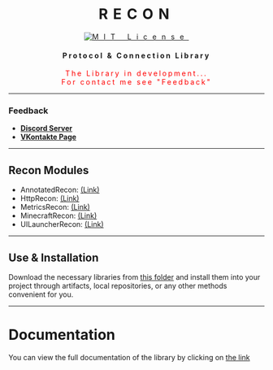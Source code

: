 <div style="letter-spacing: 10px" align="center">

# RECON

[![MIT License](https://img.shields.io/github/license/pl3xgaming/Purpur?&logo=github)](License)

 <div style="letter-spacing: 3px">

#### Protocol & Connection Library

   <div style="color: red">
      The Library in development... <br> For contact me see "Feedback" 
   </div>

 </div>

---
</div>

### Feedback

+ **[Discord Server](https://discord.gg/GmT9pUy8af)**
+ **[VKontakte Page](https://vk.com/itzstonlex)**

---

## Recon Modules

* AnnotatedRecon: [(Link)](annotated-recon)
* HttpRecon: [(Link)](http-recon)
* MetricsRecon: [(Link)](metrics-recon)
* MinecraftRecon: [(Link)](minecraft-recon)
* UILauncherRecon: [(Link)](launcher-ui-recon)

---

## Use & Installation


Download the necessary libraries from [this folder](target-compiled) 
and install them into your project through artifacts, local repositories, or any other methods convenient for you.

---

# Documentation

You can view the full documentation of the library by clicking on 
[the link](https://github.com/ItzStonlex/Recon/wiki)